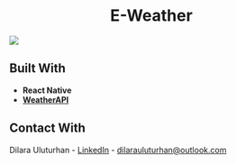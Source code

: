 <div align="center">
  <h1 align="center">E-Weather</h1>
</div>

![](https://github.com/user-attachments/assets/a90d7a66-d0cf-4778-b553-8292b2b42817)

## Built With
- **React Native**
- **[WeatherAPI](https://www.weatherapi.com)**

## Contact With
Dilara Uluturhan - [LinkedIn](https://www.linkedin.com/in/dilarauluturhan/) - dilarauluturhan@outlook.com
